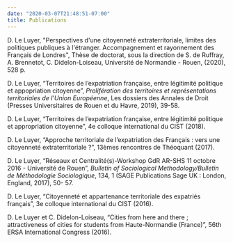 ```yaml
---
date: "2020-03-07T21:48:51-07:00"
title: Publications
---
```


D. Le Luyer, "Perspectives d'une citoyenneté extraterritoriale, limites des politiques publiques à l'étranger. Accompagnement et rayonnement des Français de Londres", Thèse de doctorat, sous la direction de S. de Ruffray,  A. Brennetot,  C. Didelon-Loiseau, Université de Normandie - Rouen, (2020), 528 p.

D. Le Luyer, “Territoires de l’expatriation française, entre légitimité politique et appopriation
citoyenne”, *Prolifération des territoires et représentations territoriales de
l'Union Européenne*, Les dossiers des Annales de Droit (Presses Universitaires
de Rouen et du Havre, 2019), 39-58.

D. Le Luyer, “Territoires de l’expatriation française, entre légitimité politique et appropriation
citoyenne”, 4e colloque international du CIST (2018).

D. Le Luyer, “Approche territoriale de l’expatriation des Français : vers une citoyenneté
extraterritoriale ?”, 13èmes rencontres de Théoquant (2017).

D. Le Luyer, “Réseaux et Centralité(s)-Workshop GdR AR-SHS 11 octobre 2016 - Université
de Rouen”, *Bulletin of Sociological Methodology/Bulletin de Méthodologie
Sociologique*, 134, 1 (SAGE Publications Sage UK : London, England, 2017), 50-
57.

D. Le Luyer, “Citoyenneté et appartenance territoriale des expatriés français”, 3e colloque
international du CIST (2016).

D. Le Luyer et C. Didelon-Loiseau, “Cities from here and there ; attractiveness of cities
for students from Haute-Normandie (France)”, 56th ERSA International Congress
(2016).

